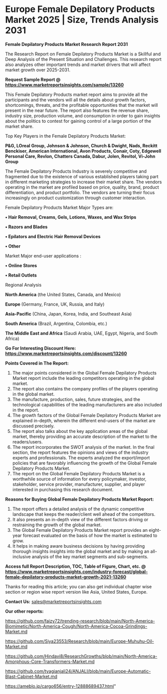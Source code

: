 # Europe Female Depilatory Products Market 2025 | Size, Trends Analysis 2031

<strong>Female Depilatory Products Market Research Report 2031</strong>

The Research Report on Female Depilatory Products Market is a Skillful and Deep Analysis of the Present Situation and Challenges. This research report also analyzes other important trends and market drivers that will affect market growth over 2025-2031.

<strong>Request Sample Report @ <a href=https://www.marketreportsinsights.com/sample/13260>https://www.marketreportsinsights.com/sample/13260</a></strong>

This Female Depilatory Products market report aims to provide all the participants and the vendors will all the details about growth factors, shortcomings, threats, and the profitable opportunities that the market will present in the near future. The report also features the revenue share, industry size, production volume, and consumption in order to gain insights about the politics to contest for gaining control of a large portion of the market share.

Top Key Players in the Female Depilatory Products Market:

<strong>P&G, LOreal Group, Johnson & Johnson, Church & Dwight, Nads, Reckitt Benckiser, American International, Avon Products, Conair, Coty, Edgewell Personal Care, Revlon, Chatters Canada, Dabur, Jolen, Revitol, Vi-John Group</strong>

The Female Depilatory Products Industry is severely competitive and fragmented due to the existence of various established players taking part in different marketing strategies to increase their market share. The vendors operating in the market are profiled based on price, quality, brand, product differentiation, and product portfolio. The vendors are turning their focus increasingly on product customization through customer interaction.

Female Depilatory Products Market Major Types are:

<strong>• Hair Removal, Creams, Gels, Lotions, Waxes, and Wax Strips

• Razors and Blades

• Epilators and Electric Hair Removal Devices

• Other</strong>

Market Major end-user applications :

<strong>• Online Stores

• Retail Outlets</strong>

Regional Analysis

</u><strong><b>North America</b></strong> (the United States, Canada, and Mexico)

<strong><b>Europe </b></strong>(Germany, France, UK, Russia, and Italy)

<strong><b>Asia-Pacific</b></strong> (China, Japan, Korea, India, and Southeast Asia)

<strong><b>South America</b></strong> (Brazil, Argentina, Colombia, etc.)

<strong><b>The Middle East and Africa</b></strong> (Saudi Arabia, UAE, Egypt, Nigeria, and South Africa)

<strong>Go For Interesting Discount Here: <a href=https://www.marketreportsinsights.com/discount/13260>https://www.marketreportsinsights.com/discount/13260</a></strong>

<strong>Points Covered in The Report:</strong>
<ol>
  <li>The major points considered in the Global Female Depilatory Products Market report include the leading competitors operating in the global market.</li>
  <li>The report also contains the company profiles of the players operating in the global market.</li>
  <li>The manufacture, production, sales, future strategies, and the technological capabilities of the leading manufacturers are also included in the report.</li>
  <li>The growth factors of the Global Female Depilatory Products Market are explained in-depth, wherein the different end-users of the market are discussed precisely.</li>
  <li>The report also talks about the key application areas of the global market, thereby providing an accurate description of the market to the readers/users.</li>
  <li>The report incorporates the SWOT analysis of the market. In the final section, the report features the opinions and views of the industry experts and professionals. The experts analyzed the export/import policies that are favorably influencing the growth of the Global Female Depilatory Products Market.</li>
  <li>The report on the Global Female Depilatory Products Market is a worthwhile source of information for every policymaker, investor, stakeholder, service provider, manufacturer, supplier, and player interested in purchasing this research document.</li>
</ol>
<strong>Reasons for Buying Global Female Depilatory Products Market Report:</strong>

<ol>
  <li>The report offers a detailed analysis of the dynamic competitive landscape that keeps the reader/client well ahead of the competitors.</li>
  <li>It also presents an in-depth view of the different factors driving or restraining the growth of the global market.</li>
  <li>The Global Female Depilatory Products Market report provides an eight-year forecast evaluated on the basis of how the market is estimated to grow.</li>
  <li>It helps in making aware business decisions by having providing thorough insights insights into the global market and by making an all-inclusive analysis of the key market segments and sub-segments.</li>
</ol>
<strong>Access full Report Description, TOC, Table of Figure, Chart, etc. @ <a href=https://www.marketreportsinsights.com/industry-forecast/global-female-depilatory-products-market-growth-2021-13260>https://www.marketreportsinsights.com/industry-forecast/global-female-depilatory-products-market-growth-2021-13260</a></strong>


Thanks for reading this article; you can also get individual chapter wise section or region wise report version like Asia, United States, Europe.

<strong>Contact Us:</strong>
sales@marketreportsinsights.com

<strong>Our other reports:</strong>

<a href=https://github.com/faizy72/trending-research/blob/main/North-America-Biomimetic/North-America-Cough/North-America-Cocoa-Grindings-Market.md>https://github.com/faizy72/trending-research/blob/main/North-America-Biomimetic/North-America-Cough/North-America-Cocoa-Grindings-Market.md</a>

<a href=https://github.com/Siya23553/Research/blob/main/Europe-Muhuhu-Oil-Market.md>https://github.com/Siya23553/Research/blob/main/Europe-Muhuhu-Oil-Market.md</a>

<a href=https://github.com/Hindavi8/ResearchGrowths/blob/main/North-America-Amorphous-Core-Transformers-Market.md>https://github.com/Hindavi8/ResearchGrowths/blob/main/North-America-Amorphous-Core-Transformers-Market.md</a>

<a href=https://github.com/tyagianjali24/ANJALI/blob/main/Europe-Automatic-Blast-Cabinet-Market.md>https://github.com/tyagianjali24/ANJALI/blob/main/Europe-Automatic-Blast-Cabinet-Market.md</a>

<a href=https://ameblo.jp/cargo656/entry-12888689437.html>https://ameblo.jp/cargo656/entry-12888689437.html</a>"
